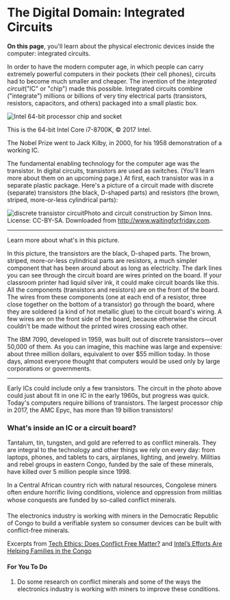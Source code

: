 # The Digital Domain: Integrated Circuits

**On this page**, you'll learn about the physical electronic devices inside the computer: integrated circuits.

In order to have the modern computer age, in which people can carry extremely powerful computers in their pockets \(their cell phones\), circuits had to become much smaller and cheaper. The invention of the _integrated circuit_\("IC" or "chip"\) made this possible. Integrated circuits combine \("integrate"\) millions or billions of very tiny electrical parts \(transistors, resistors, capacitors, and others\) packaged into a small plastic box.

  
![](https://bjc.edc.org/bjc-r/img/6-computers/intel.jpg "Intel 64-bit processor chip and socket")

This is the 64-bit Intel Core i7-8700K, © 2017 Intel. 

The Nobel Prize went to Jack Kilby, in 2000, for his 1958 demonstration of a working IC.

The fundamental enabling technology for the computer age was the transistor. In digital circuits, transistors are used as switches. \(You'll learn more about them on an upcoming page.\) At first, each transistor was in a separate plastic package. Here's a picture of a circuit made with discrete \(separate\) transistors \(the black, D-shaped parts\) and resistors \(the brown, striped, more-or-less cylindrical parts\):

![](https://bjc.edc.org/bjc-r/img/6-computers/discrete-transistor-adder.jpg "discrete transistor circuit")Photo and circuit construction by Simon Inns. License: CC-BY-SA. Downloaded from http://www.waitingforfriday.com.

---

Learn more about what's in this picture.

In this picture, the transistors are the black, D-shaped parts. The brown, striped, more-or-less cylindrical parts are resistors, a much simpler component that has been around about as long as electricity. The dark lines you can see through the circuit board are wires printed on the board. If your classroom printer had liquid silver ink, it could make circuit boards like this. All the components \(transistors and resistors\) are on the front of the board. The wires from these components \(one at each end of a resistor, three close together on the bottom of a transistor\) go through the board, where they are soldered \(a kind of hot metallic glue\) to the circuit board's wiring. A few wires are on the front side of the board, because otherwise the circuit couldn't be made without the printed wires crossing each other.

The IBM 7090, developed in 1959, was built out of discrete transistors—over 50,000 of them. As you can imagine, this machine was large and expensive: about three million dollars, equivalent to over $55 million today. In those days, almost everyone thought that computers would be used only by large corporations or governments.

---

Early ICs could include only a few transistors. The circuit in the photo above could just about fit in one IC in the early 1960s, but progress was quick. Today's computers require billions of transistors. The largest processor chip in 2017, the AMC Epyc, has more than 19 billion transistors!



### What's inside an IC or a circuit board?

Tantalum, tin, tungsten, and gold are referred to as conflict minerals. They are integral to the technology and other things we rely on every day: from laptops, phones, and tablets to cars, airplanes, lighting, and jewelry. Militias and rebel groups in eastern Congo, funded by the sale of these minerals, have killed over 5 million people since 1998.

In a Central African country rich with natural resources, Congolese miners often endure horrific living conditions, violence and oppression from militias whose conquests are funded by so-called conflict minerals.

The electronics industry is working with miners in the Democratic Republic of Congo to build a verifiable system so consumer devices can be built with conflict-free minerals.

Excerpts from [Tech Ethics: Does Conflict Free Matter?](https://iq.intel.com/tech-ethics-does-conflict-free-matter) and [Intel’s Efforts Are Helping Families in the Congo](https://www.intel.com/content/www/us/en/corporate-responsibility/conflict-free-minerals.html)

#### For You To Do

1. Do some research on conflict minerals and some of the ways the electronics industry is working with miners to improve these conditions.



